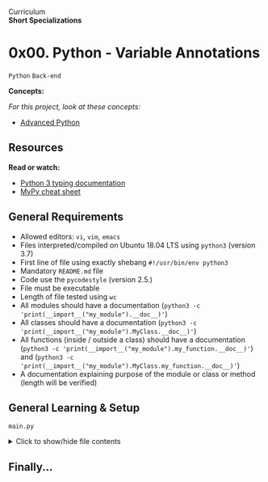 Curriculum <br>
**Short Specializations** <br>

# 0x00. Python - Variable Annotations

`Python` `Back-end`

**Concepts:**

_For this project, look at these concepts:_

* [Advanced Python](https://www.alx-intranet.hbtn.io/concepts/554)

## Resources

**Read or watch:**

* [Python 3 typing documentation](https://www.docs.python.org/3/library/typing.html)
* [MyPy cheat sheet](https://www.mypy.readthedocs.io/en/latest/cheat_sheet_py3.html)

## General Requirements

* Allowed editors: `vi`, `vim`, `emacs`
* Files interpreted/compiled on Ubuntu 18.04 LTS using `python3` (version 3.7)
* First line of file using exactly shebang `#!/usr/bin/env python3`
* Mandatory `README.md` file
* Code use the `pycodestyle` (version 2.5.)
* File must be executable
* Length of file tested using `wc`
* All modules should have a documentation (`python3 -c 'print(__import__("my_module").__doc__)'`)
* All classes should have a documentation (`python3 -c 'print(__import__("my_module").MyClass.__doc__)'`)
* All functions (inside / outside a class) should have a documentation (`python3 -c 'print(__import__("my_module").my_function.__doc__)'`) and (`python3 -c 'print(__import__("my_module").MyClass.my_function.__doc__)'`)
* A documentation explaining purpose of the module or class or method (length will be verified)

## General Learning & Setup

`main.py`
<details>
  <summary>Click to show/hide file contents</summary>

  ```python3
  #!/usrr/bin/env python3
  var = __import__('file').var

  print(var())
  print(var.__annotations__)
  ```
</details>

## Finally...

